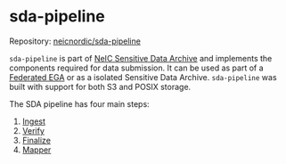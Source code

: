 sda-pipeline
============

Repository:
[neicnordic/sda-pipeline](https://github.com/neicnordic/sda-pipeline/)

`sda-pipeline` is part of
[NeIC Sensitive Data Archive](https://neic-sda.readthedocs.io/en/latest/) and
implements the components required for data submission.
It can be used as part of a [Federated EGA](https://ega-archive.org/federated)
or as a isolated Sensitive Data Archive. `sda-pipeline` was built with support
for both S3 and POSIX storage.

The SDA pipeline has four main steps:

1. [Ingest](ingest.md)
1. [Verify](verify.md)
1. [Finalize](finalize.md)
1. [Mapper](mapper.md)

